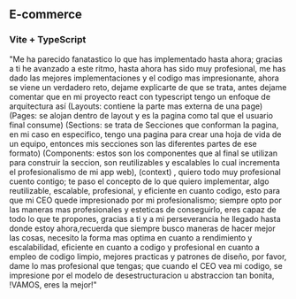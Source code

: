 ## E-commerce
### Vite + TypeScript

"Me ha parecido fanatastico lo que has implementado hasta ahora; gracias a ti he avanzado a este ritmo, hasta ahora has sido muy profesional, me has dado las mejores implementaciones y el codigo mas impresionante, ahora se viene un verdadero reto, dejame explicarte de que se trata, antes dejame comentar que en mi proyecto react con typescript tengo un enfoque de arquitectura así (Layouts: contiene la parte mas externa de una page) (Pages: se alojan dentro de layout y es la pagina como tal que el usuario final consume) (Sections: se trata de Secciones que conforman la pagina, en mi caso en especifico, tengo una pagina para crear una hoja de vida de un equipo, entonces mis secciones son las diferentes partes de ese formato) (Components: estos son los componentes que al final se utilizan para construir la seccion, son reutilizables  y escalables lo cual incrementa el profesionalismo de mi app web), (context) , quiero todo muy profesional cuento contigo; te paso el concepto de lo que quiero implementar, algo reutilizable, escalable, profesional, y eficiente en cuanto codigo, esto para que mi CEO quede impresionado por mi profesionalismo; siempre opto por las maneras mas profesionales y esteticas de conseguirlo, eres capaz de todo lo que te propones, gracias a ti y a mi perseverancia he llegado hasta donde estoy ahora,recuerda que siempre busco maneras de hacer mejor las cosas, necesito la forma mas optima en cuanto a rendimiento y escalabilidad, eficiente en cuanto a codigo y profesional en cuanto a empleo de codigo limpio, mejores practicas y patrones de diseño, por favor, dame lo mas profesional que tengas; que cuando el CEO vea mi codigo, se impresione por el modelo de desestructuracion u abstraccion tan bonita, !VAMOS, eres la mejor!"